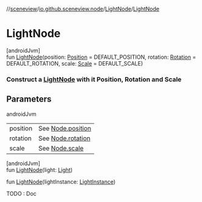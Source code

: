 //[sceneview](../../../index.md)/[io.github.sceneview.node](../index.md)/[LightNode](index.md)/[LightNode](-light-node.md)

# LightNode

[androidJvm]\
fun [LightNode](-light-node.md)(position: [Position](../../io.github.sceneview.math/index.md#945960193%2FClasslikes%2F-1571379623) = DEFAULT_POSITION, rotation: [Rotation](../../io.github.sceneview.math/index.md#1133844556%2FClasslikes%2F-1571379623) = DEFAULT_ROTATION, scale: [Scale](../../io.github.sceneview.math/index.md#2055938798%2FClasslikes%2F-1571379623) = DEFAULT_SCALE)

###  Construct a [LightNode](index.md) with it Position, Rotation and Scale

## Parameters

androidJvm

| | |
|---|---|
| position | See [Node.position](../-node/position.md) |
| rotation | See [Node.rotation](../-node/rotation.md) |
| scale | See [Node.scale](../-node/scale.md) |

[androidJvm]\
fun [LightNode](-light-node.md)(light: [Light](../../com.google.ar.sceneform.rendering/-light/index.md))

fun [LightNode](-light-node.md)(lightInstance: [LightInstance](../../com.google.ar.sceneform.rendering/-light-instance/index.md))

TODO : Doc

